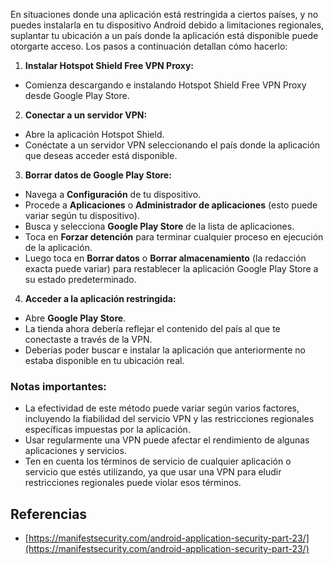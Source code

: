En situaciones donde una aplicación está restringida a ciertos países, y no puedes instalarla en tu dispositivo Android debido a limitaciones regionales, suplantar tu ubicación a un país donde la aplicación está disponible puede otorgarte acceso. Los pasos a continuación detallan cómo hacerlo:

1. **Instalar Hotspot Shield Free VPN Proxy:**
- Comienza descargando e instalando Hotspot Shield Free VPN Proxy desde Google Play Store.

2. **Conectar a un servidor VPN:**
- Abre la aplicación Hotspot Shield.
- Conéctate a un servidor VPN seleccionando el país donde la aplicación que deseas acceder está disponible.

3. **Borrar datos de Google Play Store:**
- Navega a **Configuración** de tu dispositivo.
- Procede a **Aplicaciones** o **Administrador de aplicaciones** (esto puede variar según tu dispositivo).
- Busca y selecciona **Google Play Store** de la lista de aplicaciones.
- Toca en **Forzar detención** para terminar cualquier proceso en ejecución de la aplicación.
- Luego toca en **Borrar datos** o **Borrar almacenamiento** (la redacción exacta puede variar) para restablecer la aplicación Google Play Store a su estado predeterminado.

4. **Acceder a la aplicación restringida:**
- Abre **Google Play Store**.
- La tienda ahora debería reflejar el contenido del país al que te conectaste a través de la VPN.
- Deberías poder buscar e instalar la aplicación que anteriormente no estaba disponible en tu ubicación real.

### Notas importantes:
- La efectividad de este método puede variar según varios factores, incluyendo la fiabilidad del servicio VPN y las restricciones regionales específicas impuestas por la aplicación.
- Usar regularmente una VPN puede afectar el rendimiento de algunas aplicaciones y servicios.
- Ten en cuenta los términos de servicio de cualquier aplicación o servicio que estés utilizando, ya que usar una VPN para eludir restricciones regionales puede violar esos términos.

## Referencias
* [https://manifestsecurity.com/android-application-security-part-23/](https://manifestsecurity.com/android-application-security-part-23/)
